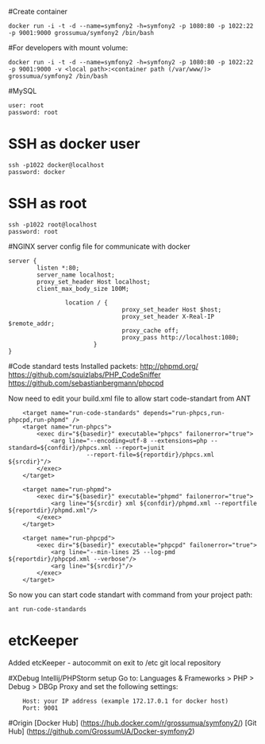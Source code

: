 #Create container
```
docker run -i -t -d --name=symfony2 -h=symfony2 -p 1080:80 -p 1022:22 -p 9001:9000 grossumua/symfony2 /bin/bash
```

#For developers with mount volume:

```
docker run -i -t -d --name=symfony2 -h=symfony2 -p 1080:80 -p 1022:22 -p 9001:9000 -v <local path>:<container path (/var/www/)> grossumua/symfony2 /bin/bash
```

#MySQL
```
user: root 
password: root
```
# SSH as docker user
```
ssh -p1022 docker@localhost
password: docker
```
# SSH as root
```
ssh -p1022 root@localhost
password: root
```
#NGINX server config file for communicate with docker
```
server {
        listen *:80;
        server_name localhost;
        proxy_set_header Host localhost;
        client_max_body_size 100M;

                location / {
                                proxy_set_header Host $host;
                                proxy_set_header X-Real-IP $remote_addr;
                                proxy_cache off;
                                proxy_pass http://localhost:1080;
                        }
}
```
#Code standard tests
Installed packets: 
http://phpmd.org/
https://github.com/squizlabs/PHP_CodeSniffer
https://github.com/sebastianbergmann/phpcpd

Now need to edit your build.xml file to allow start code-standart from ANT
``` 
    <target name="run-code-standards" depends="run-phpcs,run-phpcpd,run-phpmd" />
    <target name="run-phpcs">
        <exec dir="${basedir}" executable="phpcs" failonerror="true">
            <arg line="--encoding=utf-8 --extensions=php --standard=${confdir}/phpcs.xml --report=junit
                      --report-file=${reportdir}/phpcs.xml ${srcdir}"/>
        </exec>
    </target>

    <target name="run-phpmd">
        <exec dir="${basedir}" executable="phpmd" failonerror="true">
            <arg line="${srcdir} xml ${confdir}/phpmd.xml --reportfile ${reportdir}/phpmd.xml"/>
        </exec>
    </target>

    <target name="run-phpcpd">
        <exec dir="${basedir}" executable="phpcpd" failonerror="true">
            <arg line="--min-lines 25 --log-pmd ${reportdir}/phpcpd.xml --verbose"/>
            <arg line="${srcdir}"/>
        </exec>
    </target>
```
So now you can start code standart with command from your project path:
```
ant run-code-standards
```
# etcKeeper 
Added etcKeeper - autocommit on exit to /etc git local repository

#XDebug Intellij/PHPStorm setup
Go to: Languages & Frameworks > PHP > Debug > DBGp Proxy and set the following settings:
```
    Host: your IP address (example 172.17.0.1 for docker host)
    Port: 9001
```
#Origin
[Docker Hub] (https://hub.docker.com/r/grossumua/symfony2/)
[Git Hub] (https://github.com/GrossumUA/Docker-symfony2)
